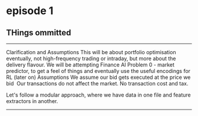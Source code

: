 # episode 1 


## THings ommitted
***
Clarification and Assumptions
This will be about portfolio optimisation eventually, not high-frequency trading or intraday, but more about the delivery flavour. We will be attempting Finance AI Problem 0 - market predictor, to get a feel of things and eventually use the useful encodings for RL (later on)
Assumptions
We assume our bid gets executed at the price we bid 
Our transactions do not affect the market.
No transaction cost and tax.

Let's follow a modular approach, where we have data in one file and feature extractors in another.
***
